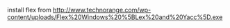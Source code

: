 
install flex from http://www.technorange.com/wp-content/uploads/Flex%20Windows%20%5BLex%20and%20Yacc%5D.exe

